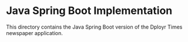 # Java Spring Boot Implementation

This directory contains the Java Spring Boot version of the Dployr Times newspaper application.